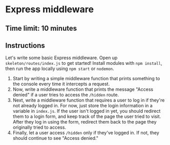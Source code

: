 # Express middleware

## Time limit: 10 minutes

## Instructions

Let's write some basic Express middleware. Open up `skeleton/routes/index.js` to
get started! Install modules with `npm install`, then run the app locally using
`npm start` or `nodemon`.

1. Start by writing a simple middleware function that prints something to
   the console every time it intercepts a request.
2. Now, write a middleware function that prints the message "Access denied" if a
   user tries to access the `/hidden` route.
3. Next, write a middleware function that requires a user to log in if they're
   not already logged in. For now, just store the login information in a
   variable in `index.js`. If the user isn't logged in yet, you should redirect
   them to a login form, and keep track of the page the user tried to visit.
   After they log in using the form, redirect them back to the page they
   originally tried to access.
4. Finally, let a user access `/hidden` only if they've logged in. If not, they
   should continue to see "Access denied."


